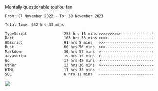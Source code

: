 Mentally questionable touhou fan



<!--START_SECTION:waka-->

```txt
From: 07 November 2022 - To: 30 November 2023

Total Time: 652 hrs 33 mins

TypeScript                 253 hrs 16 mins >>>>>>>>>>---------------   38.83 %
Dart                       103 hrs 33 mins >>>>---------------------   15.87 %
GDScript                   91 hrs 5 mins   >>>----------------------   13.97 %
Rust                       66 hrs 56 mins  >>>----------------------   10.26 %
Markdown                   30 hrs 57 mins  >------------------------   04.74 %
JavaScript                 19 hrs 15 mins  >------------------------   02.95 %
Go                         17 hrs 42 mins  >------------------------   02.71 %
Other                      13 hrs 36 mins  >------------------------   02.09 %
HTML                       11 hrs 35 mins  -------------------------   01.78 %
SQL                        6 hrs 11 mins   -------------------------   00.95 %
```

<!--END_SECTION:waka-->

![](https://cdn.discordapp.com/attachments/825577206696771664/1166420405674856468/win.gif?ex=654a6ca7&is=6537f7a7&hm=84f02d38afcaba0d0e8904ff04caaa8c281686a27d5cdea7403e065ad7b47f78&)
